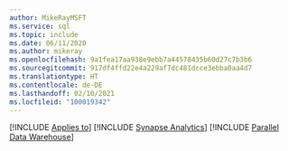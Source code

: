 ```yaml
---
author: MikeRayMSFT
ms.service: sql
ms.topic: include
ms.date: 06/11/2020
ms.author: mikeray
ms.openlocfilehash: 9a1fea17aa938e9ebb7a44578435b60d27c7b3b6
ms.sourcegitcommit: 917df4ffd22e4a229af7dc481dcce3ebba0aa4d7
ms.translationtype: HT
ms.contentlocale: de-DE
ms.lasthandoff: 02/10/2021
ms.locfileid: "100019342"
---
```

[!INCLUDE [Applies to](../../includes/applies-md.md)] [!INCLUDE [Synapse Analytics](_asa.md)] [!INCLUDE [Parallel Data Warehouse](../../includes/applies-to-version/_pdw.md)]
